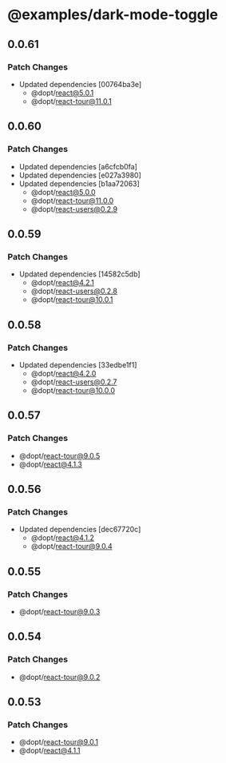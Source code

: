# @examples/dark-mode-toggle

## 0.0.61

### Patch Changes

- Updated dependencies [00764ba3e]
  - @dopt/react@5.0.1
  - @dopt/react-tour@11.0.1

## 0.0.60

### Patch Changes

- Updated dependencies [a6cfcb0fa]
- Updated dependencies [e027a3980]
- Updated dependencies [b1aa72063]
  - @dopt/react@5.0.0
  - @dopt/react-tour@11.0.0
  - @dopt/react-users@0.2.9

## 0.0.59

### Patch Changes

- Updated dependencies [14582c5db]
  - @dopt/react@4.2.1
  - @dopt/react-users@0.2.8
  - @dopt/react-tour@10.0.1

## 0.0.58

### Patch Changes

- Updated dependencies [33edbe1f1]
  - @dopt/react@4.2.0
  - @dopt/react-users@0.2.7
  - @dopt/react-tour@10.0.0

## 0.0.57

### Patch Changes

- @dopt/react-tour@9.0.5
- @dopt/react@4.1.3

## 0.0.56

### Patch Changes

- Updated dependencies [dec67720c]
  - @dopt/react@4.1.2
  - @dopt/react-tour@9.0.4

## 0.0.55

### Patch Changes

- @dopt/react-tour@9.0.3

## 0.0.54

### Patch Changes

- @dopt/react-tour@9.0.2

## 0.0.53

### Patch Changes

- @dopt/react-tour@9.0.1
- @dopt/react@4.1.1
